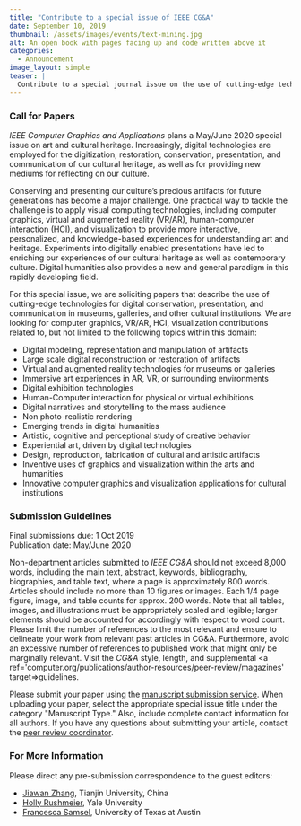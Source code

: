 ```yaml
---
title: "Contribute to a special issue of IEEE CG&A"
date: September 10, 2019
thumbnail: /assets/images/events/text-mining.jpg
alt: An open book with pages facing up and code written above it
categories:
  - Announcement
image_layout: simple
teaser: |
  Contribute to a special journal issue on the use of cutting-edge technologies for digital conservation, presentation, and communication in museums, galleries, and other cultural institutions. Proposals are due October 1.
---
```


### Call for Papers
*IEEE Computer Graphics and Applications* plans a May/June 2020 special issue on art and cultural heritage. Increasingly, digital technologies are employed for the digitization, restoration, conservation, presentation, and communication of our cultural heritage, as well as for providing new mediums for reflecting on our culture.

Conserving and presenting our culture’s precious artifacts for future generations has become a major challenge. One practical way to tackle the challenge is to apply visual computing technologies, including computer graphics, virtual and augmented reality (VR/AR), human-computer interaction (HCI), and visualization to provide more interactive, personalized, and knowledge-based experiences for understanding art and heritage. Experiments into digitally enabled presentations have led to enriching our experiences of our cultural heritage as well as contemporary culture. Digital humanities also provides a new and general paradigm in this rapidly developing field.

For this special issue, we are soliciting papers that describe the use of cutting-edge technologies for digital conservation, presentation, and communication in museums, galleries, and other cultural institutions. We are looking for computer graphics, VR/AR, HCI, visualization contributions related to, but not limited to the following topics within this domain:

- Digital modeling, representation and manipulation of artifacts
- Large scale digital reconstruction or restoration of artifacts
- Virtual and augmented reality technologies for museums or galleries
- Immersive art experiences in AR, VR, or surrounding environments
- Digital exhibition technologies
- Human-Computer interaction for physical or virtual exhibitions
- Digital narratives and storytelling to the mass audience
- Non photo-realistic rendering
- Emerging trends in digital humanities
- Artistic, cognitive and perceptional study of creative behavior
- Experiential art, driven by digital technologies
- Design, reproduction, fabrication of cultural and artistic artifacts
- Inventive uses of graphics and visualization within the arts and humanities
- Innovative computer graphics and visualization applications for cultural institutions

### Submission Guidelines
Final submissions due: 1 Oct 2019  
Publication date: May/June 2020

Non-department articles submitted to *IEEE CG&A* should not exceed 8,000 words, including the main text, abstract, keywords, bibliography, biographies, and table text, where a page is approximately 800 words. Articles should include no more than 10 figures or images. Each 1/4 page figure, image, and table counts for approx. 200 words. Note that all tables, images, and illustrations must be appropriately scaled and legible; larger elements should be accounted for accordingly with respect to word count. Please limit the number of references to the most relevant and ensure to delineate your work from relevant past articles in CG&A. Furthermore, avoid an excessive number of references to published work that might only be marginally relevant. Visit the *CG&A* style, length, and supplemental <a ref='computer.org/publications/author-resources/peer-review/magazines' target=>guidelines.

Please submit your paper using the <a href='https://mc.manuscriptcentral.com/cs-ieee' target='_blank'>manuscript submission service</a>. When uploading your paper, select the appropriate special issue title under the category "Manuscript Type." Also, include complete contact information for all authors. If you have any questions about submitting your article, contact the <a href='mailto:cga-ma@computer.org'>peer review coordinator</a>.

### For More Information
Please direct any pre-submission correspondence to the guest editors:
- <a href='mailto:jwzhang@tju.edu.cn'>Jiawan Zhang</a>, Tianjin University, China
- <a href='mailto:holly.rushmeier@yale.edu'>Holly Rushmeier</a>, Yale University
- <a href='figs@cat.utexas.edu'>Francesca Samsel</a>, University of Texas at Austin
